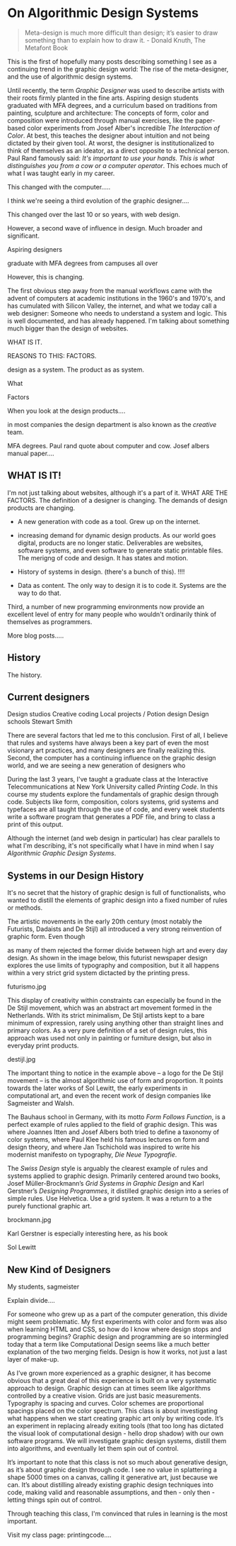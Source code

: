 
On Algorithmic Design Systems
==============================

> Meta-design is much more difficult than design; it’s easier to draw something than to explain how to draw it. - Donald Knuth, The Metafont Book

This is the first of hopefully many posts describing something I see as a continuing trend in the graphic design world: The rise of the meta-designer, and the use of algorithmic design systems.

Until recently, the term *Graphic Designer* was used to describe artists with their roots firmly planted in the fine arts. Aspiring design students graduated with MFA degrees, and a curriculum based on traditions from painting, sculpture and architecture: The concepts of form, color and composition were introduced through manual exercises, like the paper-based color experiments from Josef Alber's incredible *The Interaction of Color*. At best, this teaches the designer about intuition and not being dictated by their given tool. At worst, the designer is institutionalized to think of themselves as an ideator, as a direct opposite to a technical person. Paul Rand famously said: *It's important to use your hands. This is what distinguishes you from a cow or a computer operator*. This echoes much of what I was taught early in my career.












This changed with the computer.....

I think we're seeing a third evolution of the graphic designer....






This changed over the last 10 or so years, with web design.

However, a second wave of influence in design. Much broader and significant.







Aspiring designers


 graduate with MFA degrees from campuses all over



However, this is changing. 



The first obvious step away from the manual workflows came with the advent of computers at academic institutions in the 1960's and 1970's, and has cumulated with Silicon Valley, the internet, and what we today call a web designer: Someone who needs to understand a system and logic. This is well documented, and has already happened. I'm talking about something much bigger than the design of websites.

WHAT IS IT.

REASONS TO THIS: FACTORS.

design as a system. The product as as system.

What

Factors

When you look at the design products....


in most companies the design department is also known as the *creative* team.

MFA degrees. 
Paul rand quote about computer and cow.
Josef albers manual paper....




## WHAT IS IT!
I'm not just talking about websites, although it's a part of it.
WHAT ARE THE FACTORS.
The definition of a designer is changing.
The demands of design products are changing.

- A new generation with code as a tool. Grew up on the internet.
- increasing demand for dynamic design products. As our world goes digital, products are no longer static. Deliverables are websites, software systems, and even software to generate static printable files. The merigng of code and design. It has states and motion.

- History of systems in design. (there's a bunch of this). !!!!
- Data as content. The only way to design it is to code it. Systems are the way to do that.

Third, a number of new programming environments now provide an excellent level of entry for many people who wouldn't ordinarily think of themselves as programmers.







More blog posts.....

## History
The history.

## Current designers
Design studios
Creative coding
Local projects / Potion design
Design schools
Stewart Smith




There are several factors that led me to this conclusion. First of all, I believe that rules and systems have always been a key part of even the most visionary art practices, and many designers are finally realizing this. Second, the computer has a continuing influence on the graphic design world, and we are seeing a new generation of designers who 

During the last 3 years, I've taught a graduate class at the Interactive Telecommunications at New York University called *Printing Code*. In this course my students explore the fundamentals of graphic design through code. Subjects like form, composition, colors systems, grid systems and typefaces are all taught through the use of code, and every week students write a software program that generates a PDF file, and bring to class a print of this output.

Although the internet (and web design in particular) has clear parallels to what I'm describing, it's not specifically what I have in mind when I say *Algorithmic Graphic Design Systems*.



Systems in our Design History
-----------------------------

It's no secret that the history of graphic design is full of functionalists, who wanted to distill the elements of graphic design into a fixed number of rules or methods.

The artistic movements in the early 20th century (most notably the Futurists, Dadaists and De Stijl) all introduced a very strong reinvention of graphic form. Even though 


as many of them rejected the former divide between high art and every day design. As shown in the image below, this futurist newspaper design explores the use limits of typography and composition, but it all happens within a very strict grid system dictacted by the printing press.

futurismo.jpg

This display of creativity within constraints can especially be found in the De Stijl movement, which was an abstract art movement formed in the Netherlands. With its strict minimalism, De Stijl artists kept to a bare minimum of expression, rarely using anything other than straight lines and primary colors. As a very pure definition of a set of design rules, this approach was used not only in painting or furniture design, but also in everyday print products.

destijl.jpg

The important thing to notice in the example above – a logo for the De Stijl movement – is the almost algorithmic use of form and proportion. It points towards the later works of Sol Lewitt, the early experiments in computational art, and even the recent work of design companies like Sagmeister and Walsh.

The Bauhaus school in Germany, with its motto *Form Follows Function*, is a perfect example of rules applied to the field of graphic design. This was where Joannes Itten and Josef Albers both tried to define a taxonomy of color systems, where Paul Klee held his famous lectures on form and design theory, and where Jan Tschichold was inspired to write his modernist manifesto on typography, *Die Neue Typografie*. 

The *Swiss Design* style is arguably the clearest example of rules and systems applied to graphic design. Primarily centered around two books, Josef Müller-Brockmann’s *Grid Systems in Graphic Design* and Karl Gerstner’s *Designing Programmes*, it distilled graphic design into a series of simple rules. Use Helvetica. Use a grid system. It was a return to a the purely functional graphic art.

brockmann.jpg

Karl Gerstner is especially interesting here, as his book 

Sol Lewitt


New Kind of Designers
---------------------

My students, sagmeister














Explain divide....

For someone who grew up as a part of the computer generation, this divide might seem problematic. My first experiments with color and form was also when learning HTML and CSS, so how do I know where design stops and programming begins? Graphic design and programming are so intermingled today that a term like Computational Design seems like a much better explanation of the two merging fields. Design is how it works, not just a last layer of make-up.

As I’ve grown more experienced as a graphic designer, it has become obvious that a great deal of this experience is built on a very systematic approach to design. Graphic design can at times seem like algorithms controlled by a creative vision. Grids are just basic measurements. Typography is spacing and curves. Color schemes are proportional spacings placed on the color spectrum. This class is about investigating what happens when we start creating graphic art only by writing code. It’s an experiment in replacing already exiting tools (that too long has dictated the visual look of computational design - hello drop shadow) with our own software programs. We will investigate graphic design systems, distill them into algorithms, and eventually let them spin out of control.

It’s important to note that this class is not so much about generative design, as it’s about graphic design through code. I see no value in splattering a shape 5000 times on a canvas, calling it generative art, just because we can. It’s about distilling already existing graphic design techniques into code, making valid and reasonable assumptions, and then - only then - letting things spin out of control.



Through teaching this class, I'm convinced that rules in learning is the most important.


Visit my class page:
printingcode....
